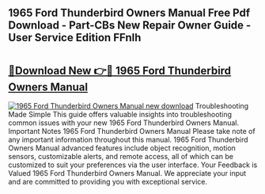 ## 1965 Ford Thunderbird Owners Manual Free Pdf Download - Part-CBs New Repair Owner Guide - User Service Edition FFnlh

# <h2><a href="http://bc16248.oget.top/?id=1965+Ford+Thunderbird+Owners+Manual">🔗Download New 👉🔴 1965 Ford Thunderbird Owners Manual</a></h2>

[![1965 Ford Thunderbird Owners Manual new download](https://i.imgur.com/5g1atiW.png)](http://bc16248.oget.top/?id=1965+Ford+Thunderbird+Owners+Manual)
Troubleshooting Made Simple This guide offers valuable insights into troubleshooting common issues with your new 1965 Ford Thunderbird Owners Manual. Important Notes 1965 Ford Thunderbird Owners Manual Please take note of any important information throughout this manual. 1965 Ford Thunderbird Owners Manual advanced features include object recognition, motion sensors, customizable alerts, and remote access, all of which can be customized to suit your preferences via the user interface. Your Feedback is Valued 1965 Ford Thunderbird Owners Manual. We appreciate your input and are committed to providing you with exceptional service.
